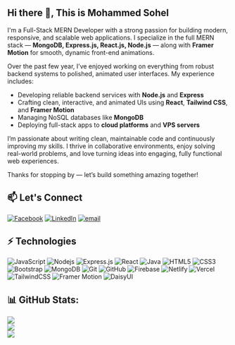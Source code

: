 
## Hi there 👋, This is Mohammed Sohel

I'm a Full-Stack MERN Developer with a strong passion for building modern, responsive, and scalable web applications. I specialize in the full MERN stack — **MongoDB, Express.js, React.js, Node.js** — along with  **Framer Motion** for smooth, dynamic front-end animations.

Over the past few year, I’ve enjoyed working on everything from robust backend systems to polished, animated user interfaces. My experience includes:

- Developing reliable backend services with **Node.js** and **Express**
- Crafting clean, interactive, and animated UIs using **React**, **Tailwind CSS**, and **Framer Motion**
- Managing NoSQL databases like **MongoDB**
- Deploying full-stack apps to **cloud platforms** and **VPS servers**

I’m passionate about writing clean, maintainable code and continuously improving my skills. I thrive in collaborative environments, enjoy solving real-world problems, and love turning ideas into engaging, fully functional web experiences.

Thanks for stopping by — let’s build something amazing together!



## 📫 Let's Connect


[![Facebook](https://img.shields.io/badge/Facebook-%231877F2.svg?logo=Facebook&logoColor=white)](https://facebook.com/mohammedshohel.bd) 
[![LinkedIn](https://img.shields.io/badge/LinkedIn-%230077B5.svg?logo=linkedin&logoColor=white)](https://linkedin.com/in/mohammedshohel87) 
[![email](https://img.shields.io/badge/Email-D14836?logo=gmail&logoColor=white)](mailto:shohel87.dev@gmail.com) 

## ⚡ Technologies


![JavaScript](https://img.shields.io/badge/-JavaScript-black?style=for-the-badge&logo=javascript)
![Nodejs](https://img.shields.io/badge/-Nodejs-black?style=for-the-badge&logo=Node.js)
![Express.js](https://img.shields.io/badge/Express.js-404D59?style=for-the-badge&logo=express)
![React](https://img.shields.io/badge/-React-black?style=for-the-badge&logo=react)
![Java](https://img.shields.io/badge/Java-ED8B00?style=for-the-badge&logo=java&logoColor=white)
![HTML5](https://img.shields.io/badge/-HTML5-E34F26?style=for-the-badge&logo=html5&logoColor=white)
![CSS3](https://img.shields.io/badge/-CSS3-1572B6?style=for-the-badge&logo=css3)
![Bootstrap](https://img.shields.io/badge/-Bootstrap-563D7C?style=for-the-badge&logo=bootstrap)
![MongoDB](https://img.shields.io/badge/-MongoDB-black?style=for-the-badge&logo=mongodb)
![Git](https://img.shields.io/badge/-Git-black?style=for-the-badge&logo=git)
![GitHub](https://img.shields.io/badge/-GitHub-181717?style=for-the-badge&logo=github)
![Firebase](https://img.shields.io/badge/Firebase-FFCA28?style=for-the-badge&logo=firebase&logoColor=white)
![Netlify](https://img.shields.io/badge/Netlify-00C7B7?style=for-the-badge&logo=netlify&logoColor=white)
![Vercel](https://img.shields.io/badge/Vercel-000000?style=for-the-badge&logo=vercel&logoColor=white)
![TailwindCSS](https://img.shields.io/badge/Tailwind_CSS-38B2AC?style=for-the-badge&logo=tailwind-css&logoColor=white)
![Framer Motion](https://img.shields.io/badge/Framer_Motion-EF008F?style=for-the-badge&logo=framer&logoColor=white)
![DaisyUI](https://img.shields.io/badge/DaisyUI-4F46E5?style=for-the-badge&logo=tailwind-css&logoColor=white)

<!-- ![TypeScript](https://img.shields.io/badge/-TypeScript-007ACC?style=for-the-badge&logo=typescript) -->





## 📊 GitHub Stats:


![](https://github-readme-stats.vercel.app/api?username=Shohel-Raj&theme=dark&hide_border=false&include_all_commits=true&count_private=false)<br/>
![](https://nirzak-streak-stats.vercel.app/?user=Shohel-Raj&theme=dark&hide_border=false)<br/>
![](https://github-readme-stats.vercel.app/api/top-langs/?username=Shohel-Raj&theme=dark&hide_border=false&include_all_commits=true&count_private=true&layout=compact)

